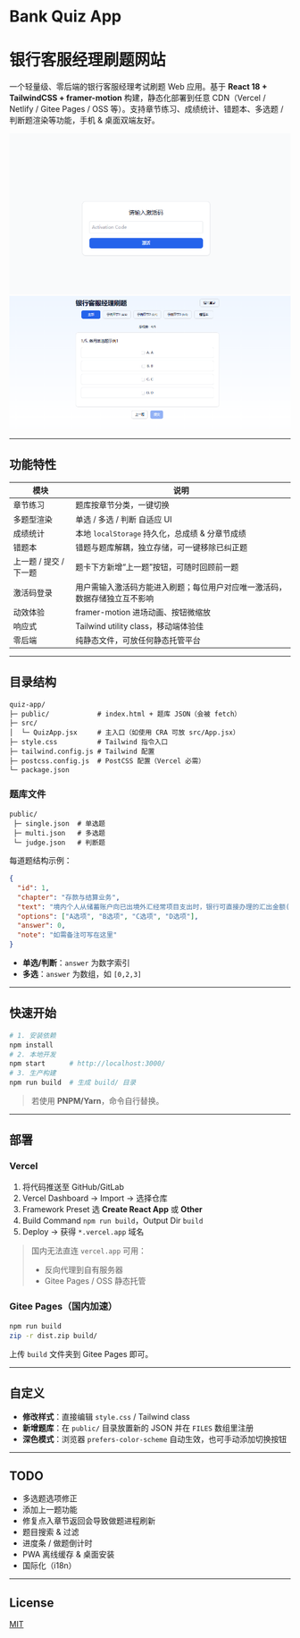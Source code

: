 # Bank Quiz App
# 银行客服经理刷题网站

一个轻量级、零后端的银行客服经理考试刷题 Web 应用。基于 **React 18 + TailwindCSS + framer-motion** 构建，静态化部署到任意 CDN（Vercel / Netlify / Gitee Pages / OSS 等）。支持章节练习、成绩统计、错题本、多选题 / 判断题渲染等功能，手机 & 桌面双端友好。

![screenshot](./pic/login.jpg)
![screenshot](./pic/interface.jpg)

---

## 功能特性

| 模块    | 说明                                |
| ----- | --------------------------------- |
| 章节练习  | 题库按章节分类，一键切换                      |
| 多题型渲染 | 单选 / 多选 / 判断 自适应 UI               |
| 成绩统计  | 本地 `localStorage` 持久化，总成绩 & 分章节成绩 |
| 错题本   | 错题与题库解耦，独立存储，可一键移除已纠正题            |
| 上一题 / 提交 / 下一题   | 题卡下方新增“上一题”按钮，可随时回顾前一题            |
| 激活码登录  | 用户需输入激活码方能进入刷题；每位用户对应唯一激活码，数据存储独立互不影响          |
| 动效体验  | framer-motion 进场动画、按钮微缩放          |
| 响应式   | Tailwind utility class，移动端体验佳     |
| 零后端   | 纯静态文件，可放任何静态托管平台                  |

---

## 目录结构

```
quiz-app/
├─ public/            # index.html + 题库 JSON（会被 fetch）
├─ src/
│  └─ QuizApp.jsx     # 主入口（如使用 CRA 可放 src/App.jsx）
├─ style.css          # Tailwind 指令入口
├─ tailwind.config.js # Tailwind 配置
├─ postcss.config.js  # PostCSS 配置（Vercel 必需）
└─ package.json
```

### 题库文件

```
public/
 ├─ single.json  # 单选题
 ├─ multi.json   # 多选题
 └─ judge.json   # 判断题
```

每道题结构示例：

```json
{
  "id": 1,
  "chapter": "存款与结算业务",
  "text": "境内个人从储蓄账户向已出境外汇经常项目支出时，银行可直接办理的汇出金额( )以内。",
  "options": ["A选项", "B选项", "C选项", "D选项"],
  "answer": 0,
  "note": "如需备注可写在这里"
}
```

* **单选/判断**：`answer` 为数字索引
* **多选**：`answer` 为数组，如 `[0,2,3]`

---

## 快速开始

```bash
# 1. 安装依赖
npm install
# 2. 本地开发
npm start      # http://localhost:3000/
# 3. 生产构建
npm run build  # 生成 build/ 目录
```

> 若使用 **PNPM/Yarn**，命令自行替换。

---

## 部署

### Vercel

1. 将代码推送至 GitHub/GitLab
2. Vercel Dashboard → Import → 选择仓库
3. Framework Preset 选 **Create React App** 或 **Other**
4. Build Command `npm run build`，Output Dir `build`
5. Deploy → 获得 `*.vercel.app` 域名

> 国内无法直连 `vercel.app` 可用：
>
> * 反向代理到自有服务器
> * Gitee Pages / OSS 静态托管

### Gitee Pages（国内加速）

```bash
npm run build
zip -r dist.zip build/
```

上传 `build` 文件夹到 Gitee Pages 即可。

---

## 自定义

* **修改样式**：直接编辑 `style.css` / Tailwind class
* **新增题库**：在 `public/` 目录放置新的 JSON 并在 `FILES` 数组里注册
* **深色模式**：浏览器 `prefers-color-scheme` 自动生效，也可手动添加切换按钮

---

## TODO

* 多选题选项修正
* 添加上一题功能
* 修复点入章节返回会导致做题进程刷新
* 题目搜索 & 过滤
* 进度条 / 做题倒计时
* PWA 离线缓存 & 桌面安装
* 国际化（i18n）

---

## License

[MIT](LICENSE)
